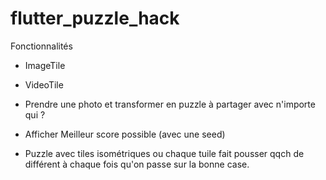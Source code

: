 # flutter_puzzle_hack

Fonctionnalités

- ImageTile
- VideoTile
- Prendre une photo et transformer en puzzle à partager avec n'importe qui ? 
- Afficher Meilleur score possible (avec une seed)


- Puzzle avec tiles isométriques ou chaque tuile fait pousser qqch de différent à chaque fois qu'on passe sur la bonne case.
